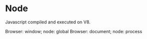 # Node

Javascript compiled and executed on V8.

Browser: window; node: global
Browser: document; node: process
